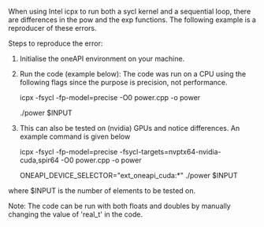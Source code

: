 When using Intel icpx to run both a sycl kernel and a sequential loop, there are differences in the pow and the exp functions. The following example is a reproducer of these errors. 

Steps to reproduce the error:
1. Initialise the oneAPI environment on your machine.
2. Run the code (example below): The code was run on a CPU using the following flags since the purpose is precision, not performance.

   icpx -fsycl -fp-model=precise -O0 power.cpp -o power
   
   ./power $INPUT

4. This can also be tested on (nvidia) GPUs and notice differences. An example command is given below

   icpx -fsycl -fp-model=precise -fsycl-targets=nvptx64-nvidia-cuda,spir64  -O0 power.cpp -o power
   
   ONEAPI_DEVICE_SELECTOR="ext_oneapi_cuda:*" ./power $INPUT

where $INPUT is the number of elements to be tested on.

Note:
The code can be run with both floats and doubles by manually changing the value of 'real_t' in the code. 

